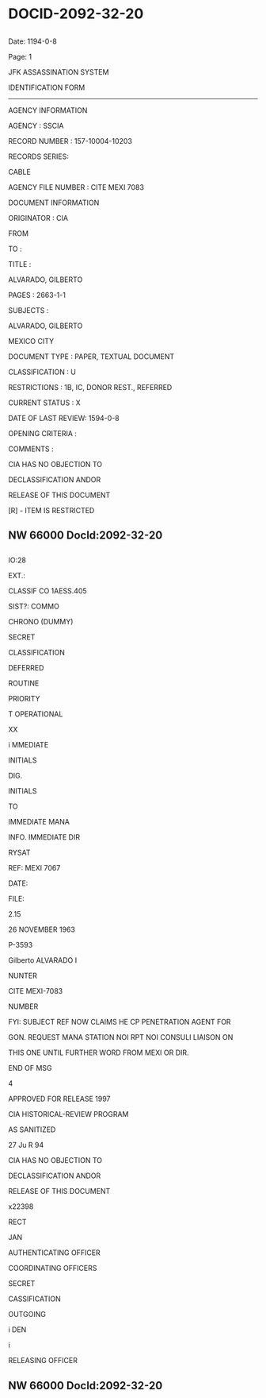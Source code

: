 # DOCID-2092-32-20

##
Date: 1194-0-8

Page: 1

JFK ASSASSINATION SYSTEM

IDENTIFICATION FORM

---

AGENCY INFORMATION

AGENCY : SSCIA

RECORD NUMBER : 157-10004-10203

RECORDS SERIES:

CABLE

AGENCY FILE NUMBER : CITE MEXI 7083

DOCUMENT INFORMATION

ORIGINATOR : CIA

FROM

TO :

TITLE :

ALVARADO, GILBERTO

PAGES : 2663-1-1

SUBJECTS :

ALVARADO, GILBERTO

MEXICO CITY

DOCUMENT TYPE : PAPER, TEXTUAL DOCUMENT

CLASSIFICATION : U

RESTRICTIONS : 1B, IC, DONOR REST., REFERRED

CURRENT STATUS : X

DATE OF LAST REVIEW: 1594-0-8

OPENING CRITERIA :

COMMENTS :

CIA HAS NO OBJECTION TO

DECLASSIFICATION ANDOR

RELEASE OF THIS DOCUMENT

[R] - ITEM IS RESTRICTED

NW 66000 Docld:2092-32-20
---

##
IO:28

EXT.:

CLASSIF CO 1AESS.405

SIST?: COMMO

CHRONO (DUMMY)

SECRET

CLASSIFICATION

DEFERRED

ROUTINE

PRIORITY

T OPERATIONAL

XX

i MMEDIATE

INITIALS

DIG.

INITIALS

TO

IMMEDIATE MANA

INFO. IMMEDIATE DIR

RYSAT

REF: MEXI 7067

DATE:

FILE:

2.15

26 NOVEMBER 1963

P-3593

Gilberto ALVARADO I

NUNTER

CITE MEXI-7083

NUMBER

FYI: SUBJECT REF NOW CLAIMS HE CP PENETRATION AGENT FOR

GON. REQUEST MANA STATION NOI RPT NOI CONSULI LIAISON ON

THIS ONE UNTIL FURTHER WORD FROM MEXI OR DIR.

END OF MSG

4

APPROVED FOR RELEASE 1997

CIA HISTORICAL-REVIEW PROGRAM

AS SANITIZED

27 Ju R 94

CIA HAS NO OBJECTION TO

DECLASSIFICATION ANDOR

RELEASE OF THIS DOCUMENT

x22398

RECT

JAN

AUTHENTICATING OFFICER

COORDINATING OFFICERS

SECRET

CASSIFICATION

OUTGOING

i DEN

i

RELEASING OFFICER

NW 66000 Docld:2092-32-20
---

